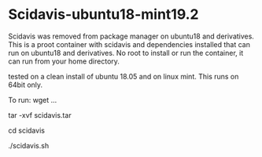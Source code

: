 # Scidavis-ubuntu18-mint19.2

Scidavis was removed from package manager on ubuntu18 and derivatives.
This is a proot container with scidavis and dependencies installed that can run on ubuntu18 and derivatives.
No root to install or run the container, it can run from your home directory.

tested on a clean install of ubuntu 18.05 and on linux mint.
This runs on 64bit only.

To run:
wget ...

tar -xvf scidavis.tar

cd scidavis

./scidavis.sh

